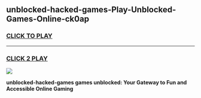 
## unblocked-hacked-games-Play-Unblocked-Games-Online-ck0ap
<h3>
<a href="https://premium76.site?title=unblocked-hacked-games&ref=25A">CLICK TO PLAY</a></h3>
<hr>

<h3>
<a href="https://premium76.site?title=unblocked-hacked-games&ref=25A">CLICK 2 PLAY</a>
  
</h3>

<a href="https://premium76.site?title=unblocked-hacked-games&ref=25A"><img src="https://clearcache.store/games.png"></a>


**unblocked-hacked-games games unblocked: Your Gateway to Fun and Accessible Online Gaming**
